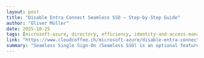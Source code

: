 ```yaml
---
layout: post
title: "Disable Entra Connect Seamless SSO – Step-by-Step Guide"
author: "Oliver Müller"
date: 2025-10-25
tags: [microsoft-azure, directory, efficiency, identity-and-access-management-iam, microsoft-entra]
link: "https://www.cloudcoffee.ch/microsoft-azure/disable-entra-connect-seamless-sso/"
summary: "Seamless Single Sign-On (Seamless SSO) is an optional feature in Microsoft Entra Connect that enables domain-joined Windows devices on the internal network to automatically sign in to Microsoft Ent..."
---
```

